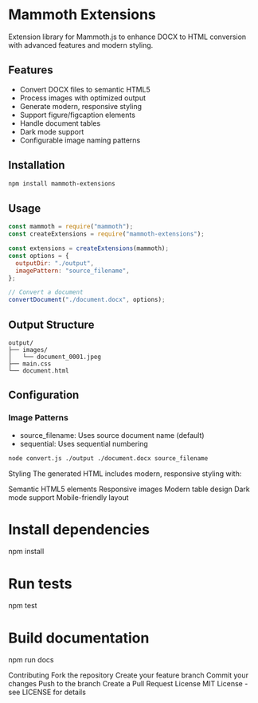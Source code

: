 # Mammoth Extensions

Extension library for Mammoth.js to enhance DOCX to HTML conversion with advanced features and modern styling.

## Features

- Convert DOCX files to semantic HTML5
- Process images with optimized output
- Generate modern, responsive styling
- Support figure/figcaption elements
- Handle document tables
- Dark mode support
- Configurable image naming patterns

## Installation

```bash
npm install mammoth-extensions
```

## Usage

```javascript
const mammoth = require("mammoth");
const createExtensions = require("mammoth-extensions");

const extensions = createExtensions(mammoth);
const options = {
  outputDir: "./output",
  imagePattern: "source_filename",
};

// Convert a document
convertDocument("./document.docx", options);
```

## Output Structure

```
output/
├── images/
│   └── document_0001.jpeg
├── main.css
└── document.html
```

## Configuration

### Image Patterns

- source_filename: Uses source document name (default)
- sequential: Uses sequential numbering

```bash
node convert.js ./output ./document.docx source_filename
```

Styling
The generated HTML includes modern, responsive styling with:

Semantic HTML5 elements
Responsive images
Modern table design
Dark mode support
Mobile-friendly layout

# Install dependencies

npm install

# Run tests

npm test

# Build documentation

npm run docs

Contributing
Fork the repository
Create your feature branch
Commit your changes
Push to the branch
Create a Pull Request
License
MIT License - see LICENSE for details

```

```
